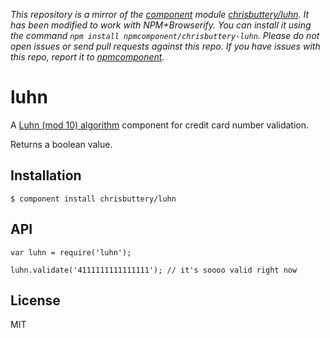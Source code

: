 *This repository is a mirror of the [component](http://component.io) module [chrisbuttery/luhn](http://github.com/chrisbuttery/luhn). It has been modified to work with NPM+Browserify. You can install it using the command `npm install npmcomponent/chrisbuttery-luhn`. Please do not open issues or send pull requests against this repo. If you have issues with this repo, report it to [npmcomponent](https://github.com/airportyh/npmcomponent).*
# luhn

  A [Luhn (mod 10) algorithm](http://en.wikipedia.org/wiki/Luhn_algorithm) component for credit card number validation.

  Returns a boolean value.

## Installation

    $ component install chrisbuttery/luhn

## API

	var luhn = require('luhn');

	luhn.validate('4111111111111111'); // it's soooo valid right now

## License

  MIT
